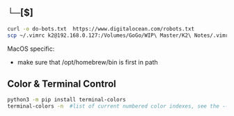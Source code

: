 ## └─[$]  
``` bash
curl -o do-bots.txt  https://www.digitalocean.com/robots.txt
scp ~/.vimrc k2@192.168.0.127:/Volumes/GoGo/WIP\ Master/K2\ Notes/.vimrc
```
MacOS specific:
- make sure that /opt/homebrew/bin is first in path

## Color & Terminal Control

``` bash
python3 -m pip install terminal-colors
terminal-colors -n  #list of current numbered color indexes, see the --help for more
```

